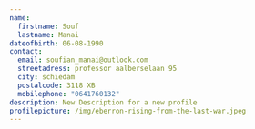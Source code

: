 ```yaml
---
name:
  firstname: Souf
  lastname: Manai
dateofbirth: 06-08-1990
contact:
  email: soufian_manai@outlook.com
  streetadress: professor aalberselaan 95
  city: schiedam
  postalcode: 3118 XB
  mobilephone: "0641760132"
description: New Description for a new profile
profilepicture: /img/eberron-rising-from-the-last-war.jpeg
---
```

